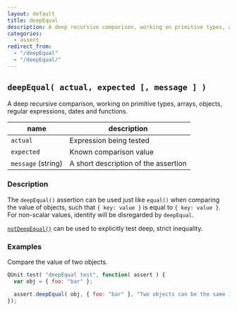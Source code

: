 ```yaml
---
layout: default
title: deepEqual
description: A deep recursive comparison, working on primitive types, arrays, objects, regular expressions, dates and functions.
categories:
  - assert
redirect_from:
  - "/deepEqual"
  - "/deepEqual/"
---
```


## `deepEqual( actual, expected [, message ] )`

A deep recursive comparison, working on primitive types, arrays, objects, regular expressions, dates and functions.

| name               | description                          |
|--------------------|--------------------------------------|
| `actual`           | Expression being tested              |
| `expected`         | Known comparison value               |
| `message` (string) | A short description of the assertion |

### Description

The `deepEqual()` assertion can be used just like `equal()` when comparing the value of objects, such that `{ key: value }` is equal to `{ key: value }`. For non-scalar values, identity will be disregarded by `deepEqual`.

[`notDeepEqual()`](/assert/notDeepEqual) can be used to explicitly test deep, strict inequality.

### Examples

Compare the value of two objects.
```js
QUnit.test( "deepEqual test", function( assert ) {
  var obj = { foo: "bar" };

  assert.deepEqual( obj, { foo: "bar" }, "Two objects can be the same in value" );
});
```
